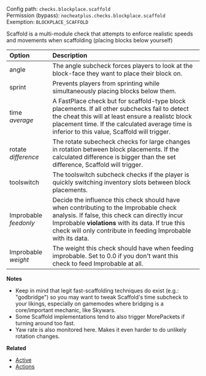 Config path: `checks.blockplace.scaffold`  
Permission (bypass): `nocheatplus.checks.blockplace.scaffold`  
Exemption: `BLOCKPLACE_SCAFFOLD`  

Scaffold is a multi-module check that attempts to enforce realistic speeds and movements when scaffolding (placing blocks below yourself)

| Option | Description |
| :----- | :--------- |
| angle  | The angle subcheck forces players to look at the block-face they want to place their block on.|
| sprint | Prevents players from sprinting while simultaneously placing blocks below them.|
| time _average_| A FastPlace check but for scaffold-type block placements. If all other subchecks fail to detect the cheat this will at least ensure a realistc block placement time. If the calculated average time is inferior to this value, Scaffold will trigger.|
| rotate _difference_| The rotate subecheck checks for large changes in rotation between block placements. If the calculated difference is bigger than the set difference, Scaffold will trigger.|
| toolswitch | The toolswitch subcheck checks if the player is quickly switching inventory slots between block placements.|
| Improbable _feedonly_ | Decide the influence this check should have when contributing to the Improbable check analysis. If false, this check can directly incur Improbable **violations** with its data. If true this check will only contribute in feeding Improbable with its data.|
| Improbable _weight_ |The weight this check should have when feeding improbable. Set to 0.0 if you don't want this check to feed Improbable at all.|

**Notes**
* Keep in mind that legit fast-scaffolding techniques do exist (e.g.: "godbridge") so you may want to tweak Scaffold's time subcheck to your likings, especially on gamemodes where bridging is a core/important mechanic, like Skywars.
* Some Scaffold implementations tend to also trigger MorePackets if turning around too fast.
* Yaw rate is also monitored here. Makes it even harder to do unlikely rotation changes. 

**Related**  
* [Active](https://github.com/Updated-NoCheatPlus/Docs/blob/master/Settings/General.md#active)
* [Actions](https://github.com/Updated-NoCheatPlus/Docs/blob/master/Settings/General.md#actions)

